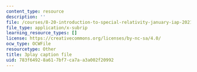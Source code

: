```yaml
---
content_type: resource
description: ''
file: /courses/8-20-introduction-to-special-relativity-january-iap-2021/783f64928a617bf7ca7aa3a002f20992_o-CZeUT_Ud4.srt
file_type: application/x-subrip
learning_resource_types: []
license: https://creativecommons.org/licenses/by-nc-sa/4.0/
ocw_type: OCWFile
resourcetype: Other
title: 3play caption file
uid: 783f6492-8a61-7bf7-ca7a-a3a002f20992
---
```

